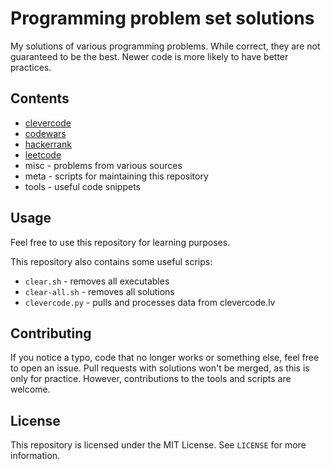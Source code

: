 # Programming problem set solutions

My solutions of various programming problems. While correct, they are not guaranteed to be the best.
Newer code is more likely to have better practices.

## Contents

* [clevercode](https://clevercode.lv/)
* [codewars](https://www.codewars.com/)
* [hackerrank](https://www.hackerrank.com)
* [leetcode](https://leetcode.com/)
* misc - problems from various sources
* meta - scripts for maintaining this repository
* tools - useful code snippets

## Usage

Feel free to use this repository for learning purposes.

This repository also contains some useful scrips:
* `clear.sh` - removes all executables
* `clear-all.sh` - removes all solutions
* `clevercode.py` - pulls and processes data from clevercode.lv

## Contributing

If you notice a typo, code that no longer works or something else, feel free to open an issue.
Pull requests with solutions won't be merged, as this is only for practice.
However, contributions to the tools and scripts are welcome.

## License

This repository is licensed under the MIT License. See `LICENSE` for more information.
